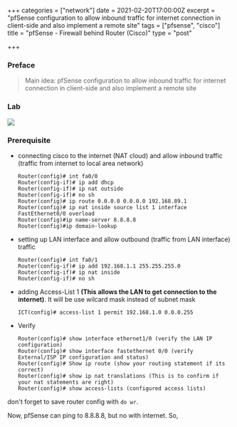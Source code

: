 +++
categories = ["network"]
date = 2021-02-20T17:00:00Z
excerpt = "pfSense configuration to allow inbound traffic for internet connection in client-side and also implement a remote site"
tags = ["pfsense", "cisco"]
title = "pfSense - Firewall behind Router (Cisco)"
type = "post"

+++
### Preface

> Main idea: pfSense configuration to allow inbound traffic for internet connection in client-side and also implement a remote site

### Lab

![](https://res.cloudinary.com/bimagv/image/upload/v1614057646/2021-02/123/Screen_2021-02-23_09-38-51X_ljprva.png)

### Prerequisite

* connecting cisco to the internet (NAT cloud) and allow inbound traffic (traffic from internet to local area network)  

      Router(config)# int fa0/0
      Router(config-if)# ip add dhcp
      Router(config-if)# ip nat outside
      Router(config-if)# no sh
      Router(config)# ip route 0.0.0.0 0.0.0.0 192.168.89.1
      Router(config)# ip nat inside source list 1 interface FastEthernet0/0 overload
      Router(config)#ip name-server 8.8.8.8
      Router(config)#ip domain-lookup
* setting up LAN interface and allow outbound (traffic from LAN interface) traffic

      Router(config)# int fa0/1
      Router(config-if)# ip add 192.168.1.1 255.255.255.0
      Router(config-if)# ip nat inside
      Router(config-if)# no sh
* adding Access-List 1 **(This allows the LAN to get connection to the internet)**. It will be use wilcard mask instead of subnet mask

      ICT(config)# access-list 1 permit 192.168.1.0 0.0.0.255
* Verify

      Router(config)# show interface ethernet1/0 (verify the LAN IP configuration)
      Router(config)# show interface fastethernet 0/0 (verify External/ISP IP configuration and status)
      Router(config)# Show ip route (show your routing statement if its correct)
      Router(config)# show ip nat translations (This is to confirm if your nat statements are right)
      Router(config)# show access-lists (configured access lists)

don't forget to save router config with `do wr`.

Now, pfSense can ping to 8.8.8.8, but no with internet. So,